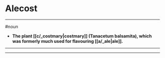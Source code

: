 # Alecost
---
#noun
- **The plant [[c/_costmary|costmary]] (Tanacetum balsamita), which was formerly much used for flavouring [[a/_ale|ale]].**
---
---
